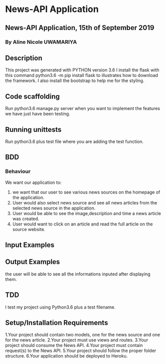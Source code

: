 # News-API Application
## News-API Application, 15th of September 2019
### By Aline Nicole UWAMARIYA
## Description
This project was generated with PYTHON version 3.6
I install the flask with this command python3.6 -m pip install flask to illustrates how to download the framework.
I also install the bootstrap to help me for the styling.

## Code scaffolding
Run python3.6 manage.py server when you want to implement the features we have just have been testing.

## Running unittests
Run python3.6 plus test file where you are adding the test function.

## BDD
### Behaviour
We want our application to:

1. we want that our user to see various news sources on the homepage of the application.
2. User would also select news source and see all news articles from the selected news source in the application.
3. User would be able to see the image,description and time a news article was created.
4. User would want to click on an article and read the full article on the source website.

## Input Examples


## Output Examples
the user will be able to see all the informations inputed after displaying them.

## TDD
I test my project using Python3.6 plus a test filename.

## Setup/Installation Requirements
1.Your project should contain two models, one for the news source and one for the news article.
2.Your project must use views and routes.
3.Your project should consume the News API.
4.Your project must contain request(s) to the News API.
5.Your project should follow the proper folder structure.
6.Your application should be deployed to Heroku.
